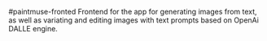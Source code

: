 #paintmuse-fronted
Frontend for the app for generating images from text, as well as variating and editing images with text prompts based on OpenAi DALLE engine.
